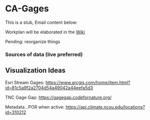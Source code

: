 # CA-Gages
This is a stub, Email content below:

Workplan will be elaborated in the [Wiki](https://github.com/internetofwater/CA-Gages/wiki)



Pending: reorganize things


### Sources of data (live preferred)


## Visualization Ideas
Esri Stream Gages: https://www.arcgis.com/home/item.html?id=81c5a9f2a2704d54a49042a44eefa5d3

TNC Gage Gap: https://gagegap.codefornature.org/

Metadata...POR when active: https://api.climate.ncsu.edu/locations?id=310212
